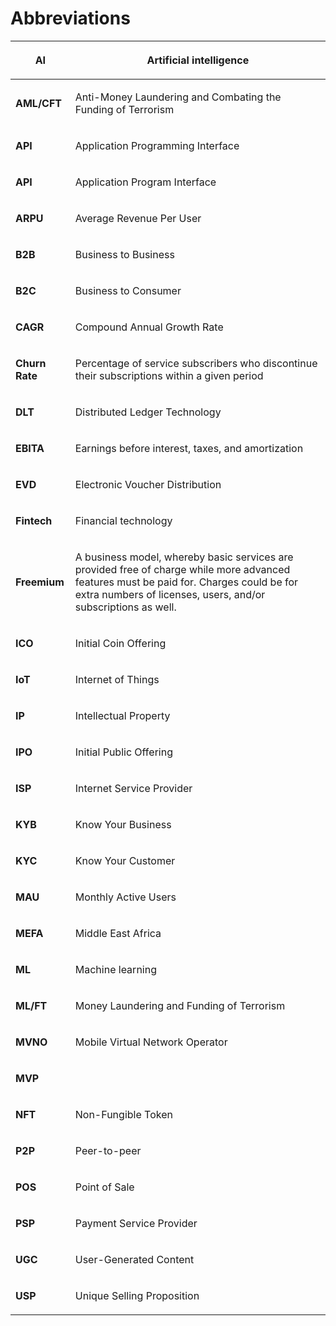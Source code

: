 # Abbreviations

| <p> </p><p><strong>AI</strong></p><p> </p>         | <p> </p><p>Artificial intelligence</p><p> </p>                                                                                                                                                                                  |
| -------------------------------------------------- | ------------------------------------------------------------------------------------------------------------------------------------------------------------------------------------------------------------------------------- |
| <p> </p><p><strong>AML/CFT</strong></p><p> </p>    | <p> </p><p>Anti-Money Laundering and Combating the Funding of Terrorism</p><p> </p>                                                                                                                                             |
| <p> </p><p><strong>API</strong></p><p> </p>        | <p> </p><p>Application Programming Interface</p><p> </p>                                                                                                                                                                        |
| <p> </p><p><strong>API</strong></p><p> </p>        | <p> </p><p>Application Program Interface</p><p> </p>                                                                                                                                                                            |
| <p> </p><p><strong>ARPU</strong></p><p> </p>       | <p> </p><p>Average Revenue Per User</p><p> </p>                                                                                                                                                                                 |
| <p> </p><p><strong>B2B</strong></p><p> </p>        | <p> </p><p>Business to Business</p><p> </p>                                                                                                                                                                                     |
| <p> </p><p><strong>B2C</strong></p><p> </p>        | <p> </p><p>Business to Consumer</p><p> </p>                                                                                                                                                                                     |
| <p> </p><p><strong>CAGR</strong></p><p> </p>       | <p> </p><p>Compound Annual Growth Rate</p><p> </p>                                                                                                                                                                              |
| <p> </p><p><strong>Churn Rate</strong></p><p> </p> | <p> </p><p>Percentage of service subscribers who discontinue their subscriptions within a given period</p><p> </p>                                                                                                              |
| <p> </p><p><strong>DLT</strong></p><p> </p>        | <p> </p><p>Distributed Ledger Technology</p><p> </p>                                                                                                                                                                            |
| <p> </p><p><strong>EBITA</strong></p><p> </p>      | <p> </p><p>Earnings before interest, taxes, and amortization</p><p> </p>                                                                                                                                                        |
| <p> </p><p><strong>EVD</strong></p><p> </p>        | <p> </p><p>Electronic Voucher Distribution</p><p> </p>                                                                                                                                                                          |
| <p> </p><p><strong>Fintech</strong></p><p> </p>    | <p> </p><p>Financial technology</p><p> </p>                                                                                                                                                                                     |
| <p> </p><p><strong>Freemium</strong></p><p> </p>   | <p> </p><p>A business model, whereby basic services are provided free of charge while more advanced features must be paid for. Charges could be for extra numbers of licenses, users, and/or subscriptions as well.</p><p> </p> |
| <p> </p><p><strong>ICO</strong></p><p> </p>        | <p> </p><p>Initial Coin Offering</p><p> </p>                                                                                                                                                                                    |
| <p> </p><p><strong>IoT</strong></p><p> </p>        | <p> </p><p>Internet of Things</p><p> </p>                                                                                                                                                                                       |
| <p> </p><p><strong>IP</strong></p><p> </p>         | <p> </p><p>Intellectual Property</p><p> </p>                                                                                                                                                                                    |
| <p> </p><p><strong>IPO</strong></p><p> </p>        | <p> </p><p>Initial Public Offering</p><p> </p>                                                                                                                                                                                  |
| <p> </p><p><strong>ISP</strong></p><p> </p>        | <p> </p><p>Internet Service Provider</p><p> </p>                                                                                                                                                                                |
| <p> </p><p><strong>KYB</strong></p><p> </p>        | <p> </p><p>Know Your Business</p><p> </p>                                                                                                                                                                                       |
| <p> </p><p><strong>KYC</strong></p><p> </p>        | <p> </p><p>Know Your Customer</p><p> </p>                                                                                                                                                                                       |
| <p> </p><p><strong>MAU</strong></p><p> </p>        | <p> </p><p>Monthly Active Users</p><p> </p>                                                                                                                                                                                     |
| <p> </p><p><strong>MEFA</strong></p><p> </p>       | <p> </p><p>Middle East Africa</p><p> </p>                                                                                                                                                                                       |
| <p> </p><p><strong>ML</strong></p><p> </p>         | <p> </p><p>Machine learning</p><p> </p>                                                                                                                                                                                         |
| <p> </p><p><strong>ML/FT</strong></p><p> </p>      | <p> </p><p>Money Laundering and Funding of Terrorism</p><p> </p>                                                                                                                                                                |
| <p> </p><p><strong>MVNO</strong></p><p> </p>       | <p> </p><p>Mobile Virtual Network Operator</p><p> </p>                                                                                                                                                                          |
| <p> </p><p><strong>MVP</strong></p><p> </p>        | <p> </p><p> </p><p> </p>                                                                                                                                                                                                        |
| <p> </p><p><strong>NFT</strong></p><p> </p>        | <p> </p><p>Non-Fungible Token</p><p> </p>                                                                                                                                                                                       |
| <p> </p><p><strong>P2P</strong></p><p> </p>        | <p> </p><p>Peer-to-peer</p><p> </p>                                                                                                                                                                                             |
| <p> </p><p><strong>POS</strong></p><p> </p>        | <p> </p><p>Point of Sale</p><p> </p>                                                                                                                                                                                            |
| <p> </p><p><strong>PSP</strong></p><p> </p>        | <p> </p><p>Payment Service Provider</p><p> </p>                                                                                                                                                                                 |
| <p> </p><p><strong>UGC</strong></p><p> </p>        | <p> </p><p>User-Generated Content</p><p> </p>                                                                                                                                                                                   |
| <p> </p><p><strong>USP</strong></p><p> </p>        | <p> </p><p>Unique Selling Proposition </p>                                                                                                                                                                                      |
